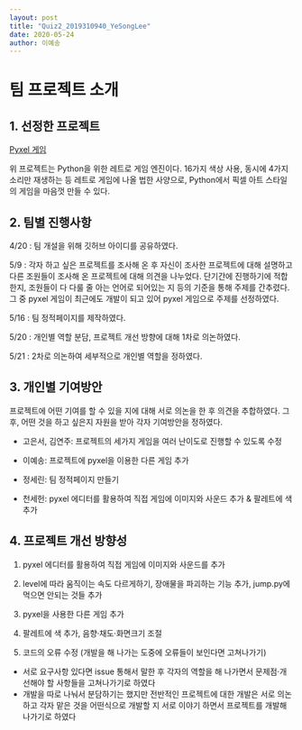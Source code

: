 ```yaml
---
layout: post
title: "Quiz2_2019310940_YeSongLee"
date: 2020-05-24
author: 이예송
---
```

# 팀 프로젝트 소개

## 1. 선정한 프로젝트
[Pyxel 게임](https://github.com/kitao/pyxel)

위 프로젝트는 Python을 위한 레트로 게임 엔진이다.  16가지 색상 사용, 동시에 4가지 소리만 재생하는 등 레트로 게임에 나올 법한 사양으로, Python에서 픽셀 아트 스타일의 게임을 마음껏 만들 수 있다.




## 2. 팀별 진행사항
4/20 : 팀 개설을 위해 깃허브 아이디를 공유하였다.

5/9 : 각자 하고 싶은 프로젝트를 조사해 온 후 자신이 조사한 프로젝트에 대해 설명하고 다른 조원들이 조사해 온 프로젝트에 대해 의견을 나누었다.
단기간에 진행하기에 적합한지, 조원들이 다 다룰 줄 아는 언어로 되어있는 지 등의 기준을 통해 주제를 간추렸다.
그 중 pyxel 게임이 최근에도 개발이 되고 있어 pyxel 게임으로 주제를 선정하였다.

5/16 : 팀 정적페이지를 제작하였다.

5/20 : 개인별 역할 분담, 프로젝트 개선 방향에 대해 1차로 의논하였다.

5/21 : 2차로 의논하여 세부적으로 개인별 역할을 정하였다.




## 3. 개인별 기여방안
프로젝트에 어떤 기여를 할 수 있을 지에 대해 서로 의논을 한 후 의견을 추합하였다. 그 후, 어떤 것을 하고 싶은지 자원을 받아 각자 기여방안을 정하였다.

- 고은서, 김연주: 프로젝트의 세가지 게임을 여러 난이도로 진행할 수 있도록 수정

- 이예송: 프로젝트에 pyxel을 이용한 다른 게임 추가

- 정세린: 팀 정적페이지 만들기

- 천세헌: pyxel 에디터를 활용하여 직접 게임에 이미지와 사운드 추가 & 팔레트에 색 추가




## 4. 프로젝트 개선 방향성
1) pyxel 에디터를 활용하여 직접 게임에 이미지와 사운드를 추가

2) level에 따라 움직이는 속도 다르게하기, 장애물을 파괴하는 기능 추가, jump.py에 먹으면 안되는 것들 추가 

3) pyxel을 사용한 다른 게임 추가

4) 팔레트에 색 추가, 음향·채도·화면크기 조절

5) 코드의 오류 수정 (개발을 해 나가는 도중에 오류들이 보인다면 고쳐나가기)

- 서로 요구사항 있다면 issue 통해서 말한 후 각자의 역할을 해 나가면서 문제점·개선해야 할 사항들을 고쳐나가기로 하였다
- 개발을 따로 나눠서 분담하기는 했지만 전반적인 프로젝트에 대한 개발은 서로 의논하고 각자 맡은 것을 어떤식으로 개발할 지 서로 이야기 하면서 프로젝트를 개발해나가기로 하였다


